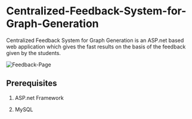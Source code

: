 # Centralized-Feedback-System-for-Graph-Generation

Centralized Feedback System for Graph Generation is an ASP.net based web application which gives the fast results on the basis of the feedback given by the students.


![Feedback-Page](https://user-images.githubusercontent.com/37260226/90014805-4acf7780-dcc5-11ea-8a67-52645470b510.jpg)


## Prerequisites

1. ASP.net Framework

2. MySQL
